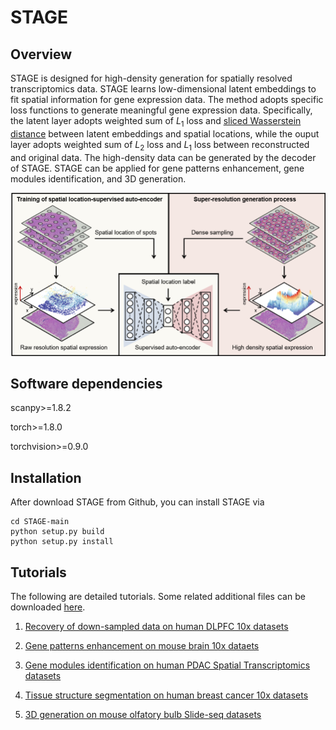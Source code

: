 # STAGE

## Overview
STAGE is designed for high-density generation for spatially resolved transcriptomics data. STAGE learns low-dimensional latent embeddings 
to fit spatial information for gene expression data. The method adopts 
specific loss functions to generate meaningful gene expression data. 
Specifically, the latent layer adopts weighted sum of $L_{1}$ loss and [sliced
Wasserstein distance](https://ieeexplore.ieee.org/document/8578465) between latent embeddings and spatial locations, 
while the ouput layer adopts weighted sum of $L_{2}$ loss and $L_{1}$ loss between reconstructed and original data. The high-density data can be generated 
by the decoder of STAGE. STAGE can be applied for gene patterns enhancement, 
gene modules identification, and 3D generation. 

![](./STAGE_overview.png)

## Software dependencies
scanpy>=1.8.2

torch>=1.8.0

torchvision>=0.9.0

## Installation
After download STAGE from Github, you can install STAGE via
```
cd STAGE-main
python setup.py build
python setup.py install
```

## Tutorials
The following are detailed tutorials. Some related additional files can be downloaded [here](https://drive.google.com/drive/folders/1yLMezhggFhhyKMqc23MUDm8hh2y8jPpx).

1. [Recovery of down-sampled data on human DLPFC 10x datasets](./tutorials/T1_DLPFC_recovery.ipynb)

2. [Gene patterns enhancement on mouse brain 10x dataets](./tutorials/T2_mouse_brain.ipynb)

3. [Gene modules identification on human PDAC Spatial Transcriptomics datasets](./tutorials/T3_PDAC.ipynb)

4. [Tissue structure segmentation on human breast cancer 10x datasets](./tutorials/T4_breast_cancer.ipynb)

5. [3D generation on mouse olfatory bulb Slide-seq datasets](./tutorials/T5_3d_model.ipynb)

